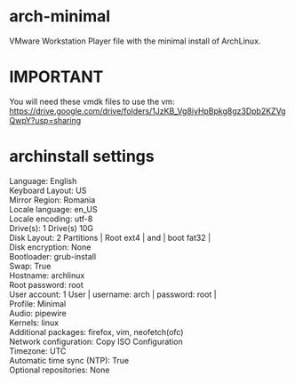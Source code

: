 # arch-minimal
VMware Workstation Player file with the minimal install of ArchLinux.
# IMPORTANT
  You will need these vmdk files to use the vm: https://drive.google.com/drive/folders/1JzKB_Vg8iyHpBpkg8gz3Dpb2KZVgQwpY?usp=sharing 
# archinstall settings
  Language: English<br>
  Keyboard Layout: US<br>
  Mirror Region: Romania<br>
  Locale language: en_US<br>
  Locale encoding: utf-8<br>
  Drive(s): 1 Drive(s) 10G<br>
  Disk Layout: 2 Partitions | Root ext4 | and | boot fat32 |<br>
  Disk encryption: None<br>
  Bootloader: grub-install<br>
  Swap: True<br>
  Hostname: archlinux<br>
  Root password: root<br>
  User account: 1 User | username: arch | password: root |<br>
  Profile: Minimal<br>
  Audio: pipewire<br>
  Kernels: linux<br>
  Additional packages: firefox, vim, neofetch(ofc)<br>
  Network configuration: Copy ISO Configuration<br>
  Timezone: UTC<br>
  Automatic time sync (NTP): True<br>
  Optional repositories: None<br>
  
